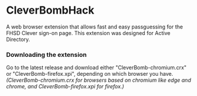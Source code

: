 # CleverBombHack
A web browser extension that allows fast and easy passguessing for the FHSD Clever sign-on page. This extension was designed for Active Directory.
### Downloading the extension
Go to the latest release and download either "CleverBomb-chromium.crx" or "CleverBomb-firefox.xpi", depending on which browser you have. *(CleverBomb-chromium.crx for browsers based on chromium like edge and chrome, and CleverBomb-firefox.xpi for firefox.)*
